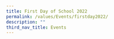 ```yaml
---
title: First Day of School 2022
permalink: /values/Events/firstday2022/
description: ""
third_nav_title: Events
---
```

